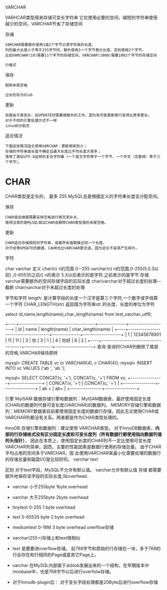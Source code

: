 

VARCHAR 

VARHCAR类型用来存储可变长字符串
它仅使用必要的空间，越短的字符串使用越少的空间，VARCHAR节省了存储空间




存储

    VARCHAR需要额外使用1或2个字节记录字符串的长度，
    列的最大长度小于等于255字节时，额外使用1一个字节表示长度，否则使用2个字节。
    比如VARCHAR(10)需要11个字节的存储空间，VARCHAR(1000)需要1002个字节的存储空间

    行格式

保存
    
    剔除末尾空格
    
    过长的存为blob

    
更新

    但是由于是变长，在UPDATE时需要做额外的工作，因为有可能更新使行变得比原来更长。 
    对于不同的引擎处理方式不一样
    innodb分裂页
    
适合情况
    
    下面这些情况适合使用VARCHAR：更新频率较少；
    存储的字符串值长度不确定且最大长度比平均长度大很多；
    使用了类似UTF-8这样的复杂字符集（一个英文字符等于一个字节，一个中文（含繁体）等于三个字节）。



# CHAR 

CHAR类型是定长的，
最多 255 
MySQL总是根据定义的字符串长度去分配空间。


保存

    CHAR值会根据需要采用空格进行填充来补长，
    值得注意的是MySQL取出CHAR会删除CHAR类型值的末尾空格。 
    
更新

    CHAR适合存储很短的字符串，或者所有值都接近同一个长度。
    对于经常UPDATE的数据，CAHR也比VARCHAR更合适，因为定长不容易产生碎片。
    
       
    



字符


char varchar
定义
char(n)     n的范围 0--255
varchar(n)  n的范围,0-255(5.0.3以前) ,0-65535之后()
n的表示      5.X以后表示的是字符.之前表示的是字节
存储
varchar需要额外的空间存储字段的实际长度
char/varchar对于超过长度的处理--截断
char/varchar对于未超过长度的处理


字节和字符
length:   是计算字段的长度一个汉字是算三个字符,一个数字或字母算一个字符
CHAR_LENGTH(str) 返回值为字符串str 的长度，长度的单位为字符

select id,name,length(name),char_length(name)  from test_varchar_utf8;

+----+--------------------------------------+--------------+-------------------+
| id | name                                 | length(name) | char_length(name) |
+----+--------------------------------------+--------------+-------------------+
|  1 | 12345678901                          |           11 |                11  |
|  3 | 你                                            |            3 |                 1   |
|  4 | 你好                                         |            6 |                 2   |
+----+--------------------------------------+--------------+-------------------+
查询
查询时CHAR列删除了尾部的空格,VARCHAR保持原样

mysql> CREATE TABLE vc (v VARCHAR(4), c CHAR(4));
mysql> INSERT INTO vc VALUES ('ab  ', 'ab  ');

mysql> SELECT CONCAT(v, '+'), CONCAT(c, '+') FROM vc;
+----------------+----------------+
| CONCAT(v, '+') | CONCAT(c, '+') |
+----------------+----------------+
| ab  +          | ab+            |
+----------------+----------------+


引擎
MyISAM 数据存储引擎和数据列：MyISAM数据表，最好使用固定长度(CHAR)的数据列代替可变长度(VARCHAR)的数据列。
MEMORY存储引擎和数据列：MEMORY数据表目前都使用固定长度的数据行存储，因此无论使用CHAR或VARCHAR列都没有关系。两者都是作为CHAR类型处理的。

InnoDB 存储引擎和数据列：建议使用 VARCHAR类型。
对于InnoDB数据表，**内部的行存储格式没有区分固定长度和可变长度列（所有数据行都使用指向数据列值的头指针）**，
因此在本质上，使用固定长度的CHAR列不一定比使用可变长度VARCHAR列简单。因而，主要的性能因素是数据行使用的存储总量。
由于CHAR平均占用的空间多于VARCHAR，因 此使用VARCHAR来最小化需要处理的数据行的存储总量和磁盘I/O是比较好的。
varchar text


区别
对于text字段，MySQL不允许有默认值。 varchar允许有默认值
存储
都需要额外地保存该字段的实际长度,叫overhead.

- varchar 小于255byte  1byte overhead
- varchar 大于255byte  2byte overhead
- tinytext 0-255 1 byte overhead
- text 0-65535 byte 2 byte overhead
- mediumtext 0-16M  3 byte overhead
overflow存储

- varchar(255+)存储上和text很相似
- text 是要要进overflow存储。 前768字节和原始的行存储在一块，多于768的行会存在和行相同的Page或是其它Page上。
- varchar 在MySQL内部属于从blob发展出来的一个结构，在早期版本中innobase中，也是768字节以后进行overfolw存储。
- 对于Innodb-plugin后： 对于变长字段处理都是20Byte后进行overflow存储



